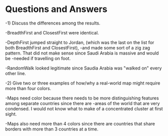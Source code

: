 # Questions and Answers

-1) Discuss the differences among the results.

-BreadthFirst and ClosestFirst were identical.

-DepthFirst jumped straight to Jordan, (which was the last on the list for both BreadthFirst and ClosestFirst),
-and made some sort of a zig zag pattern. That did not make sense since Saudi Arabia is massive and would be
-needed if travelling on foot.

-RandomWalk looked legitimate since Saudia Arabia was "walked on" every other line.

-2) Give two or three examples of how/why a real-world map might require more than four colors.

-Maps need color because there needs to be more distinguishing features among separate countries since there are
-areas of the world that are very condensed. I would not know what to make of a concentrated cluster at first sight.

-Maps also need more than 4 colors since there are countries that share borders with more than 3 countries at a time.